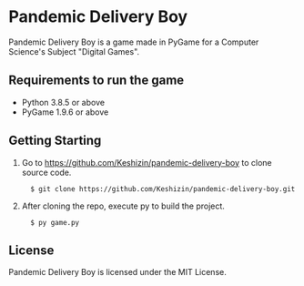 # Pandemic Delivery Boy
Pandemic Delivery Boy is a game made in PyGame for a Computer Science's Subject "Digital Games".

## Requirements to run the game
- Python 3.8.5 or above
- PyGame 1.9.6 or above

## Getting Starting

1. Go to https://github.com/Keshizin/pandemic-delivery-boy to clone source code.

         $ git clone https://github.com/Keshizin/pandemic-delivery-boy.git

2. After cloning the repo, execute py to build the project.

         $ py game.py

## License

Pandemic Delivery Boy is licensed under the MIT License.
